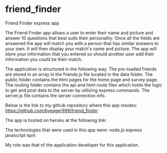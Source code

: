 # friend_finder

Friend Finder express app

The Friend Finder app allows a user to enter their name and picture and answer 10 questions that best suits their personality.  Once all the fields are answered the app will match you with a person that has similar answers to your own.  It will then display your match's name and picture.  The app will store your information that you entered so should another user add their information you could be their match.

The application is structured in the following way.  The pre-loaded friends are stored in an array in the friends.js file located in the data folder.  The public folder contains the html pages for the home page and survey page.  The routing folder contains the api and html route files which holds the logic to get and post data to the server by utilizing express commands.  The server.js file contains the server connection info.

Below is the link to my github repository where this app resides: https://github.com/byeager999/friend_finder

The app is hosted on heroku at the following link:  

The technologies that were used in this app were: node.js express javascript npm 

My role was that of the application developer for this application.